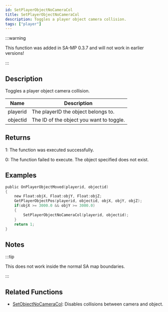 ```yaml
---
id: SetPlayerObjectNoCameraCol
title: SetPlayerObjectNoCameraCol
description: Toggles a player object camera collision.
tags: ["player"]
---
```


:::warning

This function was added in SA-MP 0.3.7 and will not work in earlier versions!

:::

## Description

Toggles a player object camera collision.

| Name     | Description                              |
| -------- | ---------------------------------------- |
| playerid | The playerID the object belongs to.      |
| objectid | The ID of the object you want to toggle. |

## Returns

 1: The function was executed successfully. 

 0: The function failed to execute. The object specified does not exist.

## Examples

```c
public OnPlayerObjectMoved(playerid, objectid)
{
    new Float:objX, Float:objY, Float:objZ;
    GetPlayerObjectPos(playerid, objectid, objX, objY, objZ);
    if(objX >= 3000.0 && objY >= 3000.0)
    {
        SetPlayerObjectNoCameraCol(playerid, objectid);
    }
    return 1;
}
```

## Notes

:::tip

This does not work inside the normal SA map boundaries.

:::

## Related Functions

- [SetObjectNoCameraCol](../../scripting/functions/SetObjectNoCameraCol.md): Disables collisions between camera and object.
